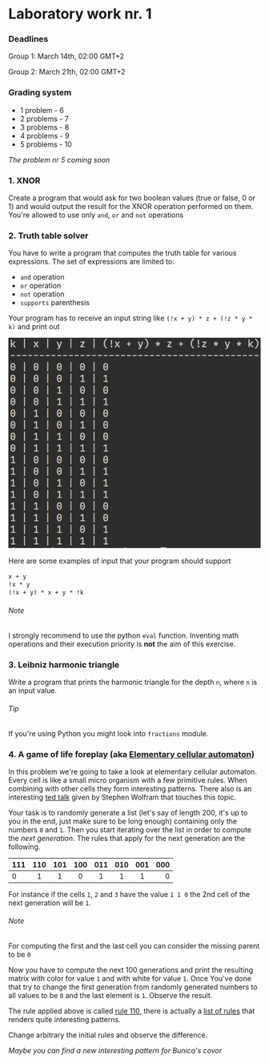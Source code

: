 # Laboratory work nr. 1

### Deadlines
Group 1: March 14th, 02:00 GMT+2

Group 2: March 21th, 02:00 GMT+2

### Grading system
- 1 problem  - 6
- 2 problems - 7
- 3 problems - 8
- 4 problems - 9
- 5 problems - 10

*The problem nr 5 coming soon*

### 1. XNOR
Create a program that would ask for two boolean values (true or false, 0 or 1) and would output the result for the XNOR operation performed on them.
You're allowed to use only `and`, `or` and `not` operations

### 2. Truth table solver
You have to write a program that computes the truth table for various expressions. The set of expressions are limited to:

- `and` operation
- `or` operation
- `not` operation
- `supports` parenthesis

Your program has to receive an input string like `(!x + y) * z + (!z * y * k)` and print out

![](https://github.com/sergiu-terman/labs/blob/master/aux/truth_table.png/?raw=true)

Here are some examples of input that your program should support

```
x + y
!x * y
(!x + y) * x + y * !k
```

###### Note
I strongly recommend to use the python `eval` function. Inventing math operations and their execution priority is **not** the aim of this exercise.


### 3. Leibniz harmonic triangle
Write a program that prints the harmonic triangle for the depth `n`, where `n` is an input value. 


###### Tip
If you're using Python you might look into `fractions` module.

### 4. A game of life foreplay (aka [Elementary cellular automaton](https://en.wikipedia.org/wiki/Elementary_cellular_automaton))
In this problem we're going to take a look at elementary cellular automaton. Every cell is like a small micro organism with a few primitive rules. When combining with other cells they form interesting patterns. There also is an interesting [ted talk](https://www.youtube.com/watch?v=60P7717-XOQ) given by Stephen Wolfram that touches this topic.

Your task is to randomly generate a list (let's say of length 200, it's up to you in the end, just make sure to be long enough) containing only the numbers `0` and `1`. Then you start iterating over the list in order to compute the *next generation*. The rules that apply for the next generation are the following.

| 111   | 110   | 101   | 100   | 011   | 010    | 001 | 000 |
| ----- | :---: | :---: | :---: | :---: | :---:  | :---: | ----: |
| 0 | 1 | 1 | 0 | 1 | 1 | 1 | 0 |

For instance if the cells `1`, `2` and `3` have the value `1 1 0` the 2nd cell of the next generation will be  `1`.

###### Note
For computing the first and the last cell you can consider the missing parent to be `0`

Now you have to compute the next 100 generations and print the resulting matrix with color for value `1` and with white for value `1`. Once You've done that try to change the first generation from randomly generated numbers to all values to be `0` and the last element is `1`. Observe the result.

The rule applied above is called [rule 110](https://en.wikipedia.org/wiki/Rule_110), there is actually a [list of rules](https://en.wikipedia.org/wiki/Elementary_cellular_automaton) that renders quite interesting patterns.

Change arbitrary the initial rules and observe the difference.

*Maybe you can find a new interesting pattern for Bunica's covor*
